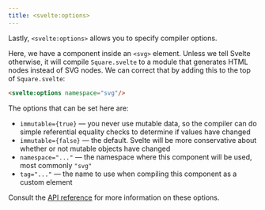 ```yaml
---
title: <svelte:options>
---
```


Lastly, `<svelte:options>` allows you to specify compiler options.

Here, we have a component inside an `<svg>` element. Unless we tell Svelte otherwise, it will compile `Square.svelte` to a module that generates HTML nodes instead of SVG nodes. We can correct that by adding this to the top of `Square.svelte`:

```html
<svelte:options namespace="svg"/>
```

The options that can be set here are:

* `immutable={true}` — you never use mutable data, so the compiler can do simple referential equality checks to determine if values have changed
* `immutable={false}` — the default. Svelte will be more conservative about whether or not mutable objects have changed
* `namespace="..."` — the namespace where this component will be used, most commonly `"svg"`
* `tag="..."` — the name to use when compiling this component as a custom element

Consult the [API reference](docs) for more information on these options.